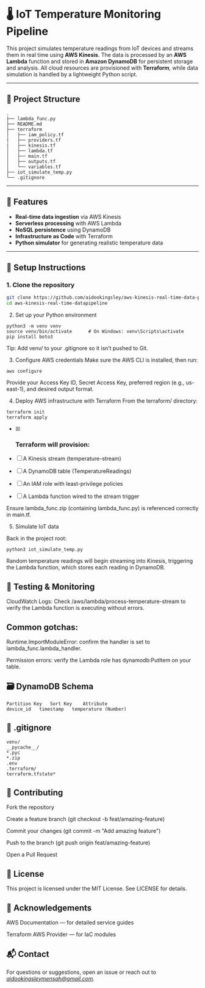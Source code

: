 # 🌡️ IoT Temperature Monitoring Pipeline

This project simulates temperature readings from IoT devices and streams them in real time using **AWS Kinesis**. The data is processed by an **AWS Lambda** function and stored in **Amazon DynamoDB** for persistent storage and analysis. All cloud resources are provisioned with **Terraform**, while data simulation is handled by a lightweight Python script.

---

## 📁 Project Structure

```
.
├── lambda_func.py
├── README.md
├── terraform
│   ├── iam_policy.tf
|   ├── providers.tf
|   ├── kinesis.tf 
│   ├── lambda.tf
│   ├── main.tf
│   ├── outputs.tf
│   └── variables.tf
├── iot_simulate_temp.py
└── .gitignore
```


---

## 🚀 Features

- **Real-time data ingestion** via AWS Kinesis
- **Serverless processing** with AWS Lambda
- **NoSQL persistence** using DynamoDB
- **Infrastructure as Code** with Terraform
- **Python simulator** for generating realistic temperature data

---

## 🔧 Setup Instructions


### 1. Clone the repository

```bash
git clone https://github.com/aidookingsley/aws-kinesis-real-time-data-pipeline.git
cd aws-kinesis-real-time-datapipeline
```


2. Set up your Python environment

```
python3 -m venv venv
source venv/bin/activate      # On Windows: venv\Scripts\activate
pip install boto3
```
Tip: Add venv/ to your .gitignore so it isn’t pushed to Git.


3. Configure AWS credentials
Make sure the AWS CLI is installed, then run:
```
aws configure
```
Provide your Access Key ID, Secret Access Key, preferred region (e.g., us-east-1), and desired output format.


4. Deploy AWS infrastructure with Terraform
From the terraform/ directory:
```
terraform init
terraform apply
```
- [x] ### Terraform will provision: ###

- [ ] A Kinesis stream (temperature-stream)

- [ ] A DynamoDB table (TemperatureReadings)

- [ ] An IAM role with least-privilege policies

- [ ] A Lambda function wired to the stream trigger

Ensure lambda_func.zip (containing lambda_func.py) is referenced correctly in main.tf.


5. Simulate IoT data

Back in the project root:
```
python3 iot_simulate_temp.py
```
Random temperature readings will begin streaming into Kinesis, triggering the Lambda function, which stores each reading in DynamoDB.


## 🧪  Testing & Monitoring ##

CloudWatch Logs:
Check /aws/lambda/process-temperature-stream to verify the Lambda function is executing without errors.


## Common gotchas: ##

Runtime.ImportModuleError: confirm the handler is set to lambda_func.lambda_handler.

Permission errors: verify the Lambda role has dynamodb:PutItem on your table.


## 🗃️ DynamoDB Schema ##
```
Partition Key	Sort Key	Attribute
device_id	timestamp	temperature (Number)
```


## 📄 .gitignore ##
```
venv/
__pycache__/
*.pyc
*.zip
.env
.terraform/
terraform.tfstate*
```


## 🤝 Contributing ##
Fork the repository

Create a feature branch (git checkout -b feat/amazing-feature)

Commit your changes (git commit -m "Add amazing feature")

Push to the branch (git push origin feat/amazing-feature)

Open a Pull Request


## 📜 License ##
This project is licensed under the MIT License. See LICENSE for details.



## 🧠 Acknowledgements ##
AWS Documentation — for detailed service guides

Terraform AWS Provider — for IaC modules


## 📬 Contact ##
For questions or suggestions, open an issue or reach out to *aidookingsleymensah@gmail.com*.

